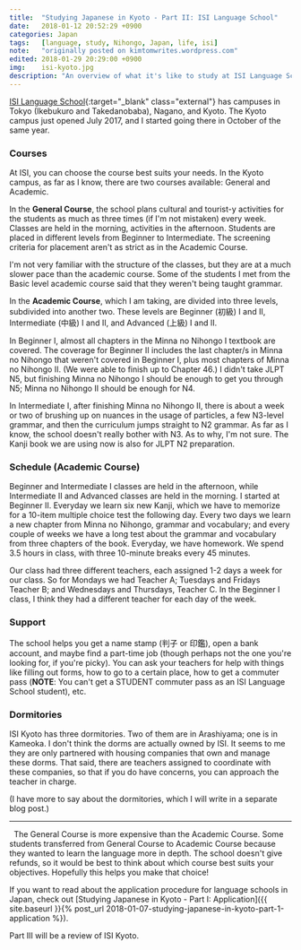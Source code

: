 ```yaml
---
title:  "Studying Japanese in Kyoto - Part II: ISI Language School"
date:   2018-01-12 20:52:29 +0900
categories: Japan
tags:   [language, study, Nihongo, Japan, life, isi]
note:   "originally posted on kimtomwrites.wordpress.com"
edited: 2018-01-29 20:29:00 +0900
img:	isi-kyoto.jpg
description: "An overview of what it's like to study at ISI Language School - Kyoto Campus. What is a school day like for the Academic course?"
---
```

[ISI Language School](http://www.isi-education.com/){:target="_blank" class="external"} has campuses in Tokyo (Ikebukuro and Takedanobaba), Nagano, and Kyoto. The Kyoto campus just opened July 2017, and I started going there in October of the same year.

<h3>Courses</h3>
At ISI, you can choose the course best suits your needs. In the Kyoto campus, as far as I know, there are two courses available: General and Academic.
<!--more-->

In the <strong>General Course</strong>, the school plans cultural and tourist-y activities for the students as much as three times (if I'm not mistaken) every week. Classes are held in the morning, activities in the afternoon. Students are placed in different levels from Beginner to Intermediate. The screening criteria for placement aren't as strict as in the Academic Course.

I'm not very familiar with the structure of the classes, but they are at a much slower pace than the academic course. Some of the students I met from the Basic level academic course said that they weren't being taught grammar.

In the <strong>Academic Course</strong>, which I am taking, are divided into three levels, subdivided into another two. These levels are Beginner (初級) I and II, Intermediate (中級) I and II, and Advanced (上級) I and II.

In Beginner I, almost all chapters in the Minna no Nihongo I textbook are covered. The coverage for Beginner II includes the last chapter/s in Minna no Nihongo that weren't covered in Beginner I, plus most chapters of Minna no Nihongo II. (We were able to finish up to Chapter 46.) I didn't take JLPT N5, but finishing Minna no Nihongo I should be enough to get you through N5; Minna no Nihongo II should be enough for N4.

In Intermediate I, after finishing Minna no Nihongo II, there is about a week or two of brushing up on nuances in the usage of particles, a few N3-level grammar, and then the curriculum jumps straight to N2 grammar. As far as I know, the school doesn't really bother with N3. As to why, I'm not sure. The Kanji book we are using now is also for JLPT N2 preparation.

<h3>Schedule (Academic Course)</h3>
Beginner and Intermediate I classes are held in the afternoon, while Intermediate II and Advanced classes are held in the morning. I started at Beginner II. Everyday we learn six new Kanji, which we have to memorize for a 10-item multiple choice test the following day. Every two days we learn a new chapter from Minna no Nihongo, grammar and vocabulary; and every couple of weeks we have a long test about the grammar and vocabulary from three chapters of the book. Everyday, we have homework. We spend 3.5 hours in class, with three 10-minute breaks every 45 minutes.

Our class had three different teachers, each assigned 1-2 days a week for our class. So for Mondays we had Teacher A; Tuesdays and Fridays Teacher B; and Wednesdays and Thursdays, Teacher C. In the Beginner I class, I think they had a different teacher for each day of the week.
<h3>Support</h3>
The school helps you get a name stamp (判子 or 印鑑), open a bank account, and maybe find a part-time job (though perhaps not the one you're looking for, if you're picky). You can ask your teachers for help with things like filling out forms, how to go to a certain place, how to get a commuter pass (<strong>NOTE</strong>: You can't get a STUDENT commuter pass as an ISI Language School student), etc.
<h3>Dormitories</h3>
ISI Kyoto has three dormitories. Two of them are in Arashiyama; one is in Kameoka. I don't think the dorms are actually owned by ISI. It seems to me they are only partnered with housing companies that own and manage these dorms. That said, there are teachers assigned to coordinate with these companies, so that if you do have concerns, you can approach the teacher in charge.

(I have more to say about the dormitories, which I will write in a separate blog post.)

<hr />
 
The General Course is more expensive than the Academic Course. Some students transferred from General Course to Academic Course because they wanted to learn the language more in depth. The school doesn't give refunds, so it would be best to think about which course best suits your objectives. Hopefully this helps you make that choice!

If you want to read about the application procedure for language schools in Japan, check out [Studying Japanese in Kyoto - Part I: Application]({{ site.baseurl }}{% post_url 2018-01-07-studying-japanese-in-kyoto-part-1-application %}).

Part III will be a review of ISI Kyoto.